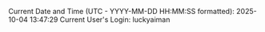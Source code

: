 Current Date and Time (UTC - YYYY-MM-DD HH:MM:SS formatted): 2025-10-04 13:47:29
Current User's Login: luckyaiman

